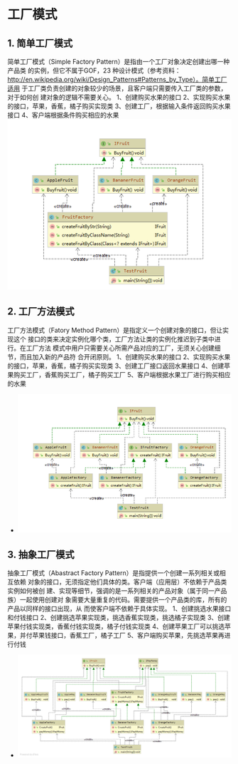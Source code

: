 # **工厂模式**
## 1. 简单工厂模式
简单工厂模式（Simple Factory Pattern）是指由一个工厂对象决定创建出哪一种产品类 的实例，但它不属于GOF，23 种设计模式（参考资料： http://en.wikipedia.org/wiki/Design_Patterns#Patterns_by_Type）。简单工厂适用 于工厂类负责创建的对象较少的场景，且客户端只需要传入工厂类的参数，对于如何创 建对象的逻辑不需要关心。
1、创建购买水果的接口
2、实现购买水果的接口，苹果，香蕉，橘子购买实现类
3、创建工厂，根据输入条件返回购买水果接口
4、客户端根据条件购买相应的水果
![Image text](./SimpleFactory.png)

## 2. 工厂方法模式
工厂方法模式（Fatory Method Pattern）是指定义一个创建对象的接口，但让实现这个 接口的类来决定实例化哪个类，工厂方法让类的实例化推迟到子类中进行。在工厂方法 模式中用户只需要关心所需产品对应的工厂，无须关心创建细节，而且加入新的产品符 合开闭原则。
1、创建购买水果的接口
2、实现购买水果的接口，苹果，香蕉，橘子购买实现类
3、创建工厂接口返回水果接口
4、创建苹果购买工厂，香蕉购买工厂，橘子购买工厂
5、客户端根据水果工厂进行购买相应的水果
- ![Image text](./FactoryMethod.png)
## 3. 抽象工厂模式
抽象工厂模式（Abastract Factory Pattern）是指提供一个创建一系列相关或相互依赖 对象的接口，无须指定他们具体的类。客户端（应用层）不依赖于产品类实例如何被创 建、实现等细节，强调的是一系列相关的产品对象（属于同一产品族）一起使用创建对 象需要大量重复的代码。需要提供一个产品类的库，所有的产品以同样的接口出现，从 而使客户端不依赖于具体实现。
1、创建挑选水果接口和付钱接口
2、创建挑选苹果实现类，挑选香蕉实现类，挑选橘子实现类
3、创建苹果付钱实现类，香蕉付钱实现类，橘子付钱实现类
4、创建苹果工厂可以挑选苹果，并付苹果钱接口，香蕉工厂，橘子工厂
5、客户端购买苹果，先挑选苹果再进行付钱
- ![Image text](./AbstractFactory.png)


